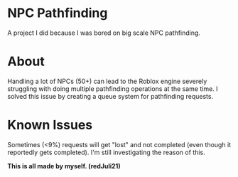 # NPC Pathfinding
A project I did because I was bored on big scale NPC pathfinding.

# About
Handling a lot of NPCs (50+) can lead to the Roblox engine severely struggling with doing multiple pathfinding operations at the same time. I solved this issue by creating a queue system for pathfinding requests.

# Known Issues
Sometimes (<9%) requests will get "lost" and not completed (even though it reportedly gets completed). I'm still investigating the reason of this.

**This is all made by myself. (redJuli21)**
